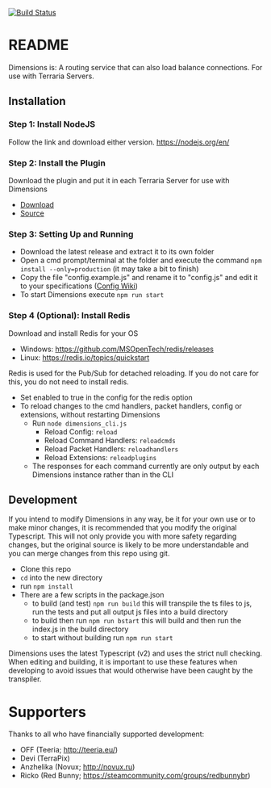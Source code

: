 [![Build Status](https://travis-ci.org/popstarfreas/Dimensions.svg?branch=master)](https://travis-ci.org/popstarfreas/Dimensions)

# README #

Dimensions is:
A routing service that can also load balance connections. For use with Terraria Servers.

## Installation
### Step 1: Install NodeJS
Follow the link and download either version. https://nodejs.org/en/
 
### Step 2: Install the Plugin
Download the plugin and put it in each Terraria Server for use with Dimensions
 * [Download](https://bitbucket.org/popstarfreas/dimensions-plugin/downloads/)
 * [Source](https://github.com/popstarfreas/Dimensions-TerrariaServer)

### Step 3: Setting Up and Running
 * Download the latest release and extract it to its own folder
 * Open a cmd prompt/terminal at the folder and execute the command `npm install --only=production` (it may take a bit to finish)
 * Copy the file "config.example.js" and rename it to "config.js" and edit it to your specifications ([Config Wiki](https://github.com/popstarfreas/Dimensions/wiki/Config))
 * To start Dimensions execute `npm run start`

### Step 4 (Optional): Install Redis
Download and install Redis for your OS
 * Windows: https://github.com/MSOpenTech/redis/releases
 * Linux: https://redis.io/topics/quickstart
 
Redis is used for the Pub/Sub for detached reloading. If you do not care for this, you do not need to install redis.
 * Set enabled to true in the config for the redis option
 * To reload changes to the cmd handlers, packet handlers, config or extensions, without restarting Dimensions
    * Run `node dimensions_cli.js`
        * Reload Config: `reload`
        * Reload Command Handlers: `reloadcmds`
        * Reload Packet Handlers: `reloadhandlers`
        * Reload Extensions: `reloadplugins`
    * The responses for each command currently are only output by each Dimensions instance rather than in the CLI

## Development

If you intend to modify Dimensions in any way, be it for your own use or to make minor changes, it is recommended that you modify the original Typescript. This will not only provide you with more safety regarding changes, but the original source is likely to be more understandable and you can merge changes from this repo using git.

* Clone this repo
* `cd` into the new directory
* run ```npm install```
* There are a few scripts in the package.json
    * to build (and test) ```npm run build``` this will transpile the ts files to js, run the tests and put all output js files into a build directory
    * to build then run ```npm run bstart``` this will build and then run the index.js in the build directory
    * to start without building run `npm run start`

Dimensions uses the latest Typescript (v2) and uses the strict null checking. When editing and building, it is important to use these features when developing to avoid issues that would otherwise have been caught by the transpiler.
   
# Supporters
Thanks to all who have financially supported development:

 * OFF (Teeria; http://teeria.eu/)
 * Devi (TerraPix)
 * Anzhelika (Novux; http://novux.ru)
 * Ricko (Red Bunny; https://steamcommunity.com/groups/redbunnybr)
